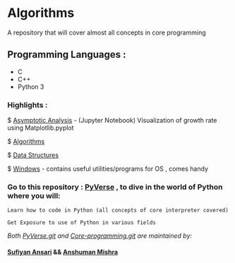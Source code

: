 # Algorithms

A repository that will cover almost all concepts in core programming

## Programming Languages :
- C
- C++
- Python 3
    
 

### Highlights :
   
 $ [Asymptotic Analysis](https://github.com/suffisme/Core-Programming/tree/master/Asymptotic%20Analysis) - (Jupyter Notebook) Visualization of growth rate using Matplotlib.pyplot

 $ [Algorithms](https://github.com/suffisme/Core-Programming/tree/master/Algorithms)

 $ [Data Structures](https://github.com/suffisme/Core-Programming/tree/master/Data%20Structures)

 $ [Windows](https://github.com/suffisme/Core-Programming/tree/master/Windows) - contains useful utilities/programs for OS , comes handy 
   

### Go to this repository : [PyVerse](https://github.com/suffisme/PyVerse) , to dive in the world of Python where you will:
    
    Learn how to code in Python (all concepts of core interpreter covered)
    
    Get Exposure to use of Python in various fields
    
    
    
_*Both [PyVerse.git](https://github.com/suffisme/PyVerse) and [Core-programming.git](https://github.com/suffisme/Core-Programming) are maintained by:*_
    
####   [Sufiyan Ansari](https://github.com/suffisme) && [Anshuman Mishra](https://github.com/shivanshuman021)



